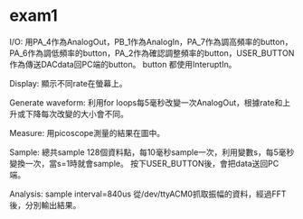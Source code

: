# exam1

I/O:
用PA_4作為AnalogOut，PB_1作為AnalogIn，PA_7作為調高頻率的button，PA_6作為調低頻率的button，PA_2作為確認調整頻率的button，USER_BUTTON作為傳送DACdata回PC端的button。
button 都使用InteruptIn。

Display:
顯示不同rate在螢幕上。

Generate waveform:
利用for loops每5毫秒改變一次AnalogOut，根據rate和上升或下降每次改變的大小會不同。

Measure:
用picoscope測量的結果在圖中。

Sample:
總共sample 128個資料點，每10毫秒sample一次，利用變數s，每5毫秒變換一次，當s=1時就會sample。
按下USER_BUTTON後，會把data送回PC端。

Analysis:
sample interval=840us
從/dev/ttyACM0抓取振幅的資料，經過FFT後，分別輸出結果。
